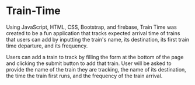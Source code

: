 # Train-Time

Using JavaScript, HTML, CSS, Bootstrap, and firebase, Train Time was created to be a fun application that tracks expected arrival time of trains that users can add by inputting the train's name, its destination, its first train time departure, and its frequency.

Users can add a train to track by filling the form at the bottom of the page and clicking the submit button to add that train. User will be asked to provide the name of the train they are tracking, the name of its destination, the time the train first runs, and the frequency of the train arrival.
